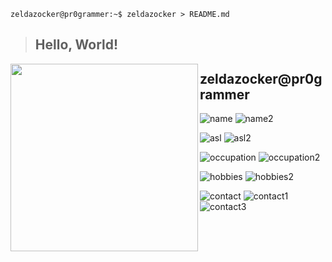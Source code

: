 ```console
zeldazocker@pr0grammer:~$ zeldazocker > README.md
```

> ## Hello, World!

<img align="left" src="https://www.github.com/zeldazocker.png" width="300" height="300" />

## zeldazocker@pr0grammer

![name](https://img.shields.io/static/v1?label=&message=name%3A&color=111&style=flat-square)
![name2](https://img.shields.io/static/v1?label=&message=ZeldaZocker&color=555&style=flat-square)

![asl](https://img.shields.io/static/v1?label=&message=A%2FS%2FL%3A&color=111&style=flat-square)
![asl2](https://img.shields.io/static/v1?label=&message=19%2C%20male%2C%20German&color=555&style=flat-square)

![occupation](https://img.shields.io/static/v1?label=&message=occupation%3A&color=111&style=flat-square)
![occupation2](https://img.shields.io/static/v1?label=&message=Student%2C%20IT%20Specialist/Systems%20Integration&color=555&style=flat-square)

![hobbies](https://img.shields.io/static/v1?label=&message=hobbies%3A&color=111&style=flat-square)
![hobbies2](https://img.shields.io/static/v1?label=&message=gaming%2C%20programming&color=555&style=flat-square)

![contact](https://img.shields.io/static/v1?label=&message=contact%3A&color=111&style=flat-square)
![contact1](https://img.shields.io/static/v1?logo=github&label=&message=ZeldaZocker&color=555&logoColor=AAA&style=flat-square)
![contact3](https://img.shields.io/static/v1?logo=discord&label=&message=_Noah%20|%20ZeldaZocker%230272&color=555&logoColor=AAA&style=flat-square)

<!--- Highly inspired by @x00bence ---> 
